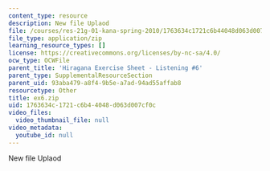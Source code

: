 ```yaml
---
content_type: resource
description: New file Uplaod
file: /courses/res-21g-01-kana-spring-2010/1763634c1721c6b44048d063d007cf0c_ex6.zip
file_type: application/zip
learning_resource_types: []
license: https://creativecommons.org/licenses/by-nc-sa/4.0/
ocw_type: OCWFile
parent_title: 'Hiragana Exercise Sheet - Listening #6'
parent_type: SupplementalResourceSection
parent_uid: 93aba479-a8f4-9b5e-a7ad-94ad55affab8
resourcetype: Other
title: ex6.zip
uid: 1763634c-1721-c6b4-4048-d063d007cf0c
video_files:
  video_thumbnail_file: null
video_metadata:
  youtube_id: null
---
```

New file Uplaod